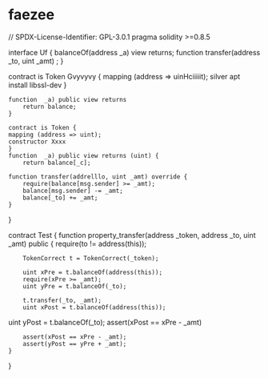 # faezee

// SPDX-License-Identifier: GPL-3.0.1
pragma solidity >=0.8.5

interface  Uf {
     balanceOf(address _a) view returns;
    function transfer(address _to, uint _amt) ;
}

contract is Token Gvyvyvy {
    mapping (address => uinHciiiiit);
     silver
     apt install   libssl-dev
    }
    
    function  _a) public view returns
        return balance;
    }

    contract is Token {
    mapping (address => uint);
    constructor Xxxx
    }
    function  _a) public view returns (uint) {
        return balance[_c];
        
    function transfer(addrelllo, uint _amt) override {
        require(balance[msg.sender] >= _amt);
        balance[msg.sender] -= _amt;
        balance[_to] += _amt;
    }
}

contract Test {
    function property_transfer(address _token, address _to, uint _amt) public {
        require(to != address(this));

        TokenCorrect t = TokenCorrect(_token);

        uint xPre = t.balanceOf(address(this));
        require(xPre >= _amt);
        uint yPre = t.balanceOf(_to);

        t.transfer(_to, _amt);
        uint xPost = t.balanceOf(address(this));
       
uint yPost = t.balanceOf(_to);
assert(xPost == xPre - _amt)

        assert(xPost == xPre - _amt);
        assert(yPost == yPre + _amt);
    }
}
